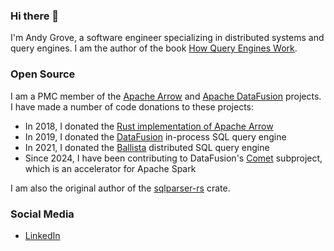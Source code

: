 ### Hi there 👋

I'm Andy Grove, a software engineer specializing in distributed systems and query engines. I am the author of the book [How Query Engines Work](https://leanpub.com/how-query-engines-work).

### Open Source

I am a PMC member of the [Apache Arrow](https://github.com/apache/arrow/) and [Apache DataFusion](https://github.com/apache/datafusion) projects. I have made a number of code donations to these projects:

- In 2018, I donated the [Rust implementation of Apache Arrow](https://github.com/apache/arrow-rs)
- In 2019, I donated the [DataFusion](https://github.com/apache/arrow-datafusion) in-process SQL query engine
- In 2021, I donated the [Ballista](https://github.com/apache/arrow-ballista) distributed SQL query engine
- Since 2024, I have been contributing to DataFusion's [Comet](https://github.com/apache/datafusion-comet) subproject, which is an accelerator for Apache Spark

I am also the original author of the [sqlparser-rs](https://github.com/sqlparser-rs/sqlparser-rs) crate.

### Social Media

- [LinkedIn](https://www.linkedin.com/in/andygrove/)
